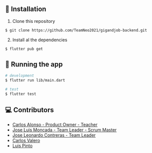 ## :wrench: Installation

1. Clone this repository

```bash
$ git clone https://github.com/TeamNeo2021/gigandjob-backend.git
```

2. Install al the dependencies

```bash
$ flutter pub get
```

## :rocket: Running the app

```bash
# development
$ flutter run lib/main.dart

# test
$ flutter test

```

## :computer: Contributors

- [Carlos Alonso - Product Owner - Teacher](https://github.com/cealonzo)
- [Jose Luis Moncada - Team Leader - Scrum Master](https://github.com/joselmoncada)
- [Jose Leonardo Contreras - Team Leader](https://github.com/LeoProgrammerUCAB)
- [Carlos Valero](https://github.com/cdevalero)
- [Luis Pinto](https://github.com/LuisPinto17)
